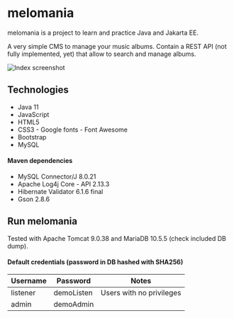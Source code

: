 # melomania
melomania is a project to learn and practice Java and Jakarta EE.

A very simple CMS to manage your music albums. Contain a REST API (not fully implemented, yet) that allow to search and manage albums.

![Index screenshot](https://i.imgur.com/6uIMZeD.png)
## Technologies

* Java 11
* JavaScript
* HTML5
* CSS3 - Google fonts - Font Awesome
* Bootstrap
 * MySQL 
#### Maven dependencies
* MySQL Connector/J 8.0.21	
* Apache Log4j Core - API 2.13.3
* Hibernate Validator 6.1.6 final
* Gson 2.8.6

## Run melomania

Tested with Apache Tomcat 9.0.38 and MariaDB 10.5.5 (check included DB dump).

#### Default credentials (password in DB hashed with SHA256)
| Username | Password | Notes
|--|--|--|
| listener | demoListen | Users with no privileges
| admin | demoAdmin |



















